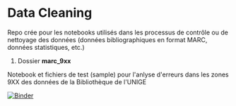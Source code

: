 # Data Cleaning

Repo crée pour les notebooks utilisés dans les processus de contrôle ou de nettoyage des données (données bibliographiques en format MARC, données statistiques, etc.)

1. Dossier **marc_9xx**

Notebook et fichiers de test (sample) pour l'anlyse d'erreurs dans les zones 9XX des données de la Bibliothèque de l'UNIGE

[![Binder](https://mybinder.org/badge_logo.svg)](https://mybinder.org/v2/gh/dis-unige/data_cleaning/master?filepath=%2Fmarc_9xx%2Fanalyse_9xx.ipynb)

